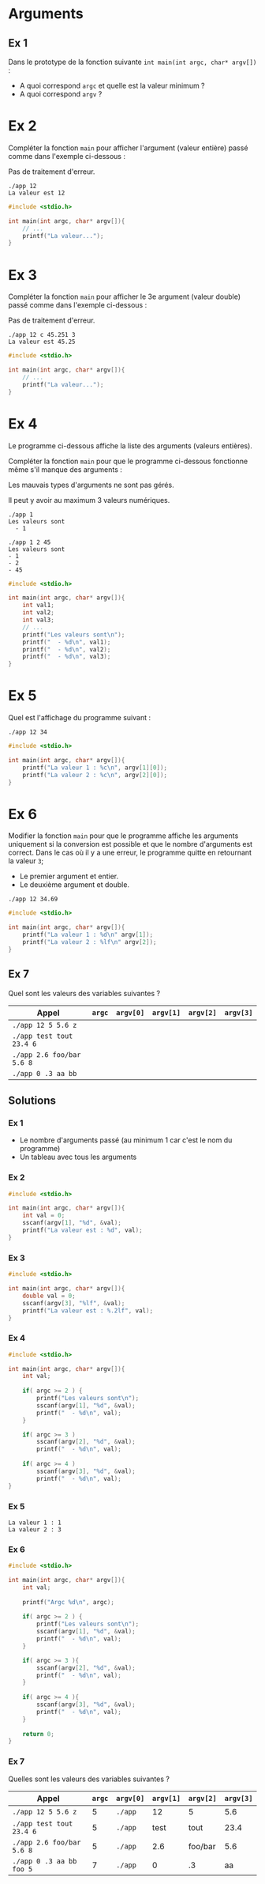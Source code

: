# Arguments

## Ex 1
Dans le prototype de la fonction suivante `int main(int argc, char* argv[])` :
- A quoi correspond `argc` et quelle est la valeur minimum ?
- A quoi correspond `argv` ?

# Ex 2
Compléter la fonction `main` pour afficher l'argument (valeur entière) passé comme dans l'exemple ci-dessous :

Pas de traitement d'erreur.

```console
./app 12
La valeur est 12
```

```c
#include <stdio.h>

int main(int argc, char* argv[]){
    // ...
    printf("La valeur...");
}
```

# Ex 3
Compléter la fonction `main` pour afficher le 3e argument (valeur double) passé comme dans l'exemple ci-dessous :

Pas de traitement d'erreur.

```console
./app 12 c 45.251 3
La valeur est 45.25
```

```c
#include <stdio.h>

int main(int argc, char* argv[]){
    // ...
    printf("La valeur...");
}
```

# Ex 4
Le programme ci-dessous affiche la liste des arguments (valeurs entières).

Compléter la fonction `main` pour que le programme ci-dessous fonctionne même s'il manque des arguments :

Les mauvais types d'arguments ne sont pas gérés.

Il peut y avoir au maximum 3 valeurs numériques.

```console
./app 1
Les valeurs sont
  - 1
```

```console
./app 1 2 45
Les valeurs sont 
- 1
- 2
- 45
```

```c
#include <stdio.h>

int main(int argc, char* argv[]){
    int val1;
    int val2;
    int val3;
    // ...
    printf("Les valeurs sont\n");
    printf("  - %d\n", val1);
    printf("  - %d\n", val2);
    printf("  - %d\n", val3);
}
```

# Ex 5
Quel est l'affichage du programme suivant :

```console
./app 12 34
```

```c
#include <stdio.h>

int main(int argc, char* argv[]){    
    printf("La valeur 1 : %c\n", argv[1][0]);
    printf("La valeur 2 : %c\n", argv[2][0]);
}
```

# Ex 6
Modifier la fonction `main` pour que le programme affiche les arguments uniquement si la conversion est possible et que le nombre d'arguments est correct.
Dans le cas où il y a une erreur, le programme quitte en retournant la valeur `3`; 

- Le premier argument et entier.
- Le deuxième argument et double.

```console
./app 12 34.69
```

```c
#include <stdio.h>

int main(int argc, char* argv[]){    
    printf("La valeur 1 : %d\n" argv[1]);
    printf("La valeur 2 : %lf\n" argv[2]);
}
```

## Ex 7
Quel sont les valeurs des variables suivantes ?

 Appel | `argc` | `argv[0]` | `argv[1]` | `argv[2]` | `argv[3]`
 ---|---|---|---|---|---
| `./app 12 5 5.6 z` | | | | |
| `./app test tout 23.4 6` | | | | |
| `./app 2.6 foo/bar 5.6 8` | | | | |
| `./app 0 .3 aa bb` | | | | |


## Solutions
### Ex 1
- Le nombre d'arguments passé (au minimum 1 car c'est le nom du programme)
- Un tableau avec tous les arguments

### Ex 2
```c
#include <stdio.h>

int main(int argc, char* argv[]){
    int val = 0;
    sscanf(argv[1], "%d", &val);
    printf("La valeur est : %d", val);
}
```

### Ex 3
```c
#include <stdio.h>

int main(int argc, char* argv[]){
    double val = 0;
    sscanf(argv[3], "%lf", &val);
    printf("La valeur est : %.2lf", val);
}
```

### Ex 4
```c
#include <stdio.h>

int main(int argc, char* argv[]){
    int val;
    
    if( argc >= 2 ) {
        printf("Les valeurs sont\n");
        sscanf(argv[1], "%d", &val);
        printf("  - %d\n", val);
    }

    if( argc >= 3 )
        sscanf(argv[2], "%d", &val);
        printf("  - %d\n", val);
    
    if( argc >= 4 )
        sscanf(argv[3], "%d", &val);
        printf("  - %d\n", val);
}
```

### Ex 5
```console
La valeur 1 : 1
La valeur 2 : 3
```

### Ex 6
```c
#include <stdio.h>

int main(int argc, char* argv[]){
    int val;
    
    printf("Argc %d\n", argc);
    
    if( argc >= 2 ) {
        printf("Les valeurs sont\n");
        sscanf(argv[1], "%d", &val);
        printf("  - %d\n", val);
    }

    if( argc >= 3 ){
        sscanf(argv[2], "%d", &val);
        printf("  - %d\n", val);
    }
    
    if( argc >= 4 ){
        sscanf(argv[3], "%d", &val);
        printf("  - %d\n", val);
    }
        
    return 0;
}
```

### Ex 7
Quelles sont les valeurs des variables suivantes ?

 Appel | `argc` | `argv[0]` | `argv[1]` | `argv[2]` | `argv[3]`
 ---|---|---|---|---|---
| `./app 12 5 5.6 z` | 5 | `./app` | 12 | 5 | 5.6
| `./app test tout 23.4 6` | 5 | `./app` | test | tout | 23.4
| `./app 2.6 foo/bar 5.6 8` | 5 | `./app` | 2.6 | foo/bar | 5.6
| `./app 0 .3 aa bb foo 5` | 7 | `./app` | 0 | .3 | aa